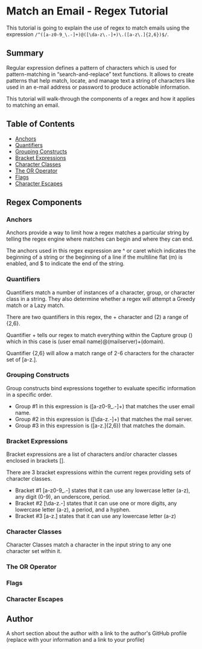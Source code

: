# Match an Email - Regex Tutorial

This tutorial is going to explain the use of regex to match emails using the expression `/^([a-z0-9_\.-]+)@([\da-z\.-]+)\.([a-z\.]{2,6})$/`. 

## Summary

Regular expression defines a pattern of characters which is used for pattern-matching in “search-and-replace” text functions. It allows to create patterns that help match, locate, and manage text a string of characters like used in an e-mail address or password to produce actionable information.

This tutorial will walk-through the components of a regex and how it applies to matching an email.


## Table of Contents

- [Anchors](#anchors)
- [Quantifiers](#quantifiers)
- [Grouping Constructs](#grouping-constructs)
- [Bracket Expressions](#bracket-expressions)
- [Character Classes](#character-classes)
- [The OR Operator](#the-or-operator)
- [Flags](#flags)
- [Character Escapes](#character-escapes)

## Regex Components

### Anchors

Anchors provide a way to limit how a regex matches a particular string by telling the regex engine where matches can begin and where they can end.

The anchors used in this regex expression are ^ or caret which indicates the beginning of a string or the beginning of a line if the multiline flat (m) is enabled, and $ to indicate the end of the string. 

### Quantifiers

Quantifiers match a number of instances of a character, group, or character class in a string. They also determine whether a regex will attempt a Greedy match or a Lazy match.

There are two quantifiers in this regex, the + character and (2) a range of {2,6}.

Quantifier + tells our regex to match everything within the Capture group () which in this case is (user email name)@(mailserver)+(domain).

Quantifier {2,6} will allow a match range of 2-6 characters for the character set of [a-z\.].

### Grouping Constructs

Group constructs bind expressions together to evaluate specific information in a specific order.

- Group #1 in this expression is ([a-z0-9_\.-]+) that matches the user email name.
- Group #2 in this expression is ([\da-z\.-]+) that matches the mail server. 
- Group #3 in this expression is ([a-z\.]{2,6}) that matches the domain. 

### Bracket Expressions

Bracket expressions are a list of characters and/or character classes enclosed in brackets [].

There are 3 bracket expressions within the current regex providing sets of character classes.

- Bracket #1 [a-z0-9_\.-] states that it can use any lowercase letter (a-z), any digit (0-9), an underscore, period.
- Bracket #2 [\da-z\.-] states that it can use one or more digits, any lowercase letter (a-z), a period, and a hyphen.
- Bracket #3 [a-z\.] states that it can use any lowercase letter (a-z)

### Character Classes

Character Classes match a character in the input string to any one character set within it.

### The OR Operator

### Flags

### Character Escapes

## Author

A short section about the author with a link to the author's GitHub profile (replace with your information and a link to your profile)

